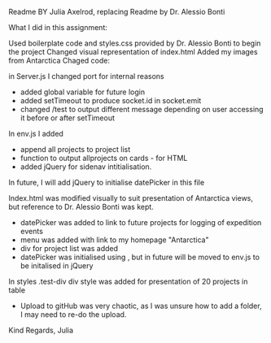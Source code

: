 Readme BY Julia Axelrod, replacing Readme by Dr. Alessio Bonti

What I did in this assignment:

Used boilerplate code and styles.css provided by Dr. Alessio Bonti to begin the project
Changed visual representation of index.html
Added my images from Antarctica
Chaged code:

in Server.js I changed port for internal reasons

- added global variable for future login
- added setTimeout to produce socket.id in socket.emit
- changed /test to output different message depending on user accessing it before or after setTimeout

In env.js I added

- append all projects to project list
- function to output allprojects on cards - for HTML
- added jQuery for sidenav intitialisation.

In future, I will add jQuery to initialise datePicker in this file

Index.html was modified visually to suit presentation of Antarctica views, but reference to Dr. Alessio Bonti was kept.

- datePicker was added to link to future projects for logging of expedition events
- menu was added with link to my homepage "Antarctica"
- div for project list was added
- datePicker was initialised using <script></script>, but in future will be moved to env.js to be initalised in jQuery

In styles .test-div div style was added for presentation of 20 projects in table

- Upload to gitHub was very chaotic, as I was unsure how to add a folder, I may need to re-do the upload.

Kind Regards,
Julia
